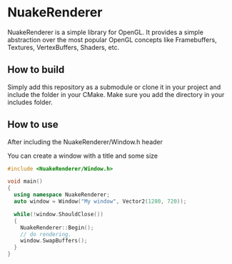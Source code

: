 # NuakeRenderer
NuakeRenderer is a simple library for OpenGL. It provides a simple abstraction over the most popular OpenGL concepts like Framebuffers, Textures, VertexBuffers, Shaders, etc.

## How to build
Simply add this repository as a submodule or clone it in your project and include the folder in your CMake. Make sure you add the directory in your includes folder.

## How to use
After including the NuakeRenderer/Window.h header

You can create a window with a title and some size
```cpp
#include <NuakeRenderer/Window.h>

void main()
{
  using namespace NuakeRenderer;
  auto window = Window("My window", Vector2(1280, 720));

  while(!window.ShouldClose())
  {
    NuakeRenderer::Begin();
    // do rendering.
    window.SwapBuffers();
  }
}
```
